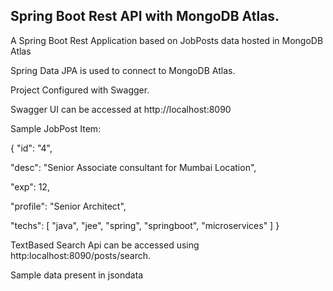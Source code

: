 ## Spring Boot Rest API with MongoDB Atlas.

A Spring Boot Rest Application based on JobPosts data hosted in MongoDB Atlas

Spring Data JPA is used to connect to MongoDB Atlas.

Project Configured with Swagger.

Swagger UI can be accessed at http://localhost:8090

Sample JobPost Item:

{
"id": "4",

"desc": "Senior Associate consultant for Mumbai Location",

"exp": 12,

"profile": "Senior Architect",

"techs": [
"java",
"jee",
"spring",
"springboot",
"microservices"
]
}

TextBased Search Api can be accessed using http:localhost:8090/posts/search.

Sample data present in jsondata


